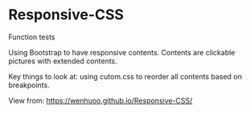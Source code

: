 # Responsive-CSS
Function tests

Using Bootstrap to have responsive contents. Contents are clickable pictures with extended contents.

Key things to look at: using cutom.css to reorder all contents based on breakpoints.

View from: https://wenhuoo.github.io/Responsive-CSS/
